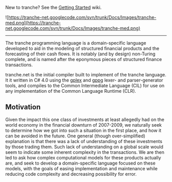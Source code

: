 New to tranche? See the [Getting Started](AboutTranche.md) wiki.

![https://tranche-net.googlecode.com/svn/trunk/Docs/Images/tranche-med.png](https://tranche-net.googlecode.com/svn/trunk/Docs/Images/tranche-med.png)


---


The tranche programming language is a domain-specific language developed to aid in the modeling of structured financial products and the forecasting of their cash flows. It is notably (and by design) non-Turing complete, and is named after the eponymous pieces of structured finance transactions.

tranche.net is the initial compiler built to implement of the tranche language. It it written in C# 4.0 using the [gplex](http://gplex.codeplex.com/) and [gppg](http://gppg.codeplex.com/) lexer- and parser-generator tools, and compiles to the Common Intermediate Language (CIL) for use on any implementation of the Common Language Runtime (CLR).

## Motivation ##
Given the impact this one class of investments at least allegedly had on the world economy in the financial downturn of 2007-2009, we naturally seek to determine how we got into such a situation in the first place, and how it can be avoided in the future. One general (though over-simplified) explanation is that there was a lack of understanding of these investments by those trading them. Such lack of understanding on a global scale would seem to indicate some inherent complexity in the transactions. We are then led to ask how complex computational models for these products actually are, and seek to develop a domain-specific language focused on these models, with the goals of easing implementation and maintenance while reducing code complexity and decreasing possibility for error.